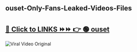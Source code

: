 
 ## ouset-Only-Fans-Leaked-Videos-Files

# <h2><a href="https://mediaupload.pro?ouset">🔗 Click to LINKS ⏩⏩ 👉 🟢 ouset </a></h2>

<a href="https://mediaupload.pro?ouset" rel="nofollow" data-target="animated-image.originalLink"><img src="https://i.ibb.co.com/xMMVF88/686577567.gif" alt="Viral Video Original" style="max-width: 100%; display: inline-block;" data-target="animated-image.originalImage"></a>